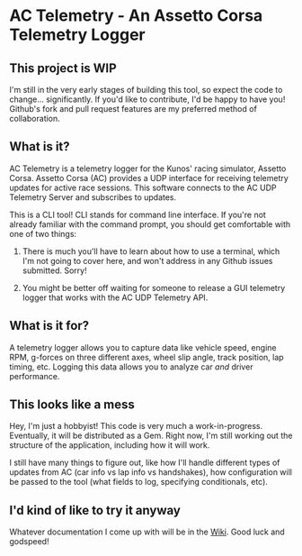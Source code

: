 # AC Telemetry - An Assetto Corsa Telemetry Logger

## This project is WIP

I'm still in the very early stages of building this tool, so expect the code to change... significantly. If you'd like to contribute, I'd be happy to have you! Github's fork and pull request features are my preferred method of collaboration.

## What is it?

AC Telemetry is a telemetry logger for the Kunos' racing simulator, Assetto Corsa. Assetto Corsa (AC) provides a UDP interface for receiving telemetry updates for active race sessions. This software connects to the AC UDP Telemetry Server and subscribes to updates.

This is a CLI tool! CLI stands for command line interface. If you're not already familiar with the command prompt, you should get comfortable with one of two things:

1) There is much you'll have to learn about how to use a terminal, which I'm not going to cover here, and won't address in any Github issues submitted. Sorry!

2) You might be better off waiting for someone to release a GUI telemetry logger that works with the AC UDP Telemetry API.

## What is it for?

A telemetry logger allows you to capture data like vehicle speed, engine RPM, g-forces on three different axes, wheel slip angle, track position, lap timing, etc. Logging this data allows you to analyze car _and_ driver performance.

## This looks like a mess

Hey, I'm just a hobbyist! This code is very much a work-in-progress. Eventually, it will be distributed as a Gem. Right now, I'm still working out the structure of the application, including how it will work.

I still have many things to figure out, like how I'll handle different types of updates from AC (car info vs lap info vs handshakes), how configuration will be passed to the tool (what fields to log, specifying conditionals, etc).

## I'd kind of like to try it anyway

Whatever documentation I come up with will be in the [Wiki](https://github.com/bradland/ac_telemetry/wiki). Good luck and godspeed!